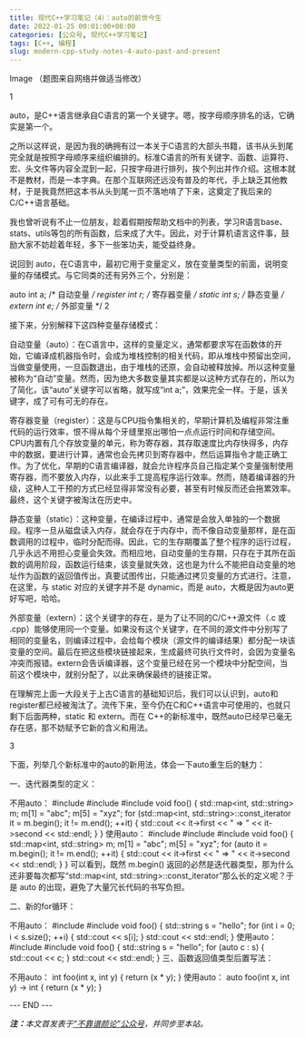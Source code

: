 ```yaml
---
title: 现代C++学习笔记（4）：auto的前世今生
date: 2022-01-25 00:01:00+08:00
categories: [公众号, 现代C++学习笔记]
tags: [C++, 编程]
slug: modern-cpp-study-notes-4-auto-past-and-present
---
```


Image
（题图来自网络并做适当修改）

1

auto，是C++语言继承自C语言的第一个关键字。嗯，按字母顺序排名的话，它确实是第一个。

之所以这样说，是因为我的确拥有过一本关于C语言的大部头书籍，该书从头到尾完全就是按照字母顺序来组织编排的。标准C语言的所有关键字、函数、运算符、宏、头文件等内容全混到一起，只按字母进行排列，挨个列出并作介绍。这根本就不是教材，而是一本字典。在那个互联网还远没有普及的年代，手上缺乏其他教材，于是我竟然把这本书从头到尾一页不落地啃了下来，这奠定了我后来的C/C++语言基础。

我也曾听说有不止一位朋友，趁着假期按帮助文档中的列表，学习R语言base、stats、utils等包的所有函数，后来成了大牛。因此，对于计算机语言这件事，鼓励大家不妨趁着年轻，多下一些笨功夫，能受益终身。

说回到 auto，在C语言中，最初它用于变量定义，放在变量类型的前面，说明变量的存储模式。与它同类的还有另外三个，分别是：

auto int a; /* 自动变量 */
register int r; /* 寄存器变量 */
static int s; /* 静态变量 */
extern int e; /* 外部变量 */
2

接下来，分别解释下这四种变量存储模式：

自动变量（auto）：在C语言中，这样的变量定义，通常都要求写在函数体的开始，它编译成机器指令时，会成为堆栈控制的相关代码，即从堆栈中预留出空间，当做变量使用，一旦函数退出，由于堆栈的还原，会自动被释放掉。所以这种变量被称为“自动”变量。然而，因为绝大多数变量其实都是以这种方式存在的，所以为了简化，该“auto”关键字可以省略，就写成“int a;”，效果完全一样。于是，该关键字，成了可有可无的存在。

寄存器变量（register）：这是与CPU指令集相关的，早期计算机及编程非常注重代码的运行效率，恨不得从每个牙缝里抠出哪怕一点点运行时间和存储空间。CPU内置有几个存放变量的单元，称为寄存器，其存取速度比内存快得多，内存中的数据，要进行计算，通常也会先拷贝到寄存器中，然后运算指令才能正确工作。为了优化，早期的C语言编译器，就会允许程序员自己指定某个变量强制使用寄存器，而不要放入内存，以此来手工提高程序运行效率。然而，随着编译器的升级，这种人工干预的方式已经显得非常没有必要，甚至有时候反而还会拖累效率。最终，这个关键字被淘汰在历史中。

静态变量（static）：这种变量，在编译过程中，通常是会放入单独的一个数据段。程序一旦从磁盘读入内存，就会存在于内存中，而不像自动变量那样，是在函数调用的过程中，临时分配而得。因此，它的生存期覆盖了整个程序的运行过程，几乎永远不用担心变量会失效。而相应地，自动变量的生存期，只存在于其所在函数的调用阶段，函数运行结束，该变量就失效，这也是为什么不能把自动变量的地址作为函数的返回值传出，真要试图传出，只能通过拷贝变量的方式进行。注意，在这里，与 static 对应的关键字并不是 dynamic，而是 auto，大概是因为auto更好写吧，哈哈。

外部变量（extern）：这个关键字的存在，是为了让不同的C/C++源文件（.c 或 .cpp）能够使用同一个变量。如果没有这个关键字，在不同的源文件中分别写了相同的变量名，则编译过程中，会给每个模块（源文件的编译结果）都分配一块该变量的空间。最后在把这些模块链接起来，生成最终可执行文件时，会因为变量名冲突而报错。extern会告诉编译器，这个变量已经在另一个模块中分配空间，当前这个模块中，就别分配了，以此来确保最终的链接正常。

在理解完上面一大段关于上古C语言的基础知识后，我们可以认识到，auto和register都已经被淘汰了。流传下来，至今仍在C和C++语言中可使用的，也就只剩下后面两种，static 和 extern。而在 C++的新标准中，既然auto已经早已毫无存在感，那不妨赋予它新的含义和用法。

3

下面，列举几个新标准中的auto的新用法，体会一下auto重生后的魅力：

一、迭代器类型的定义：

不用auto：
#include <iostream>
#include <map>
#include <string>
void foo()
{
   std::map<int, std::string> m;
   m[1] = "abc";
   m[5] = "xyz";
   for (std::map<int, std::string>::const_iterator it = m.begin();
       it != m.end(); ++it) {
     std::cout << it->first << " => " << it->second << std::endl;
   }
}
使用auto：
#include <iostream>
#include <map>
#include <string>
void foo()
{
   std::map<int, std::string> m;
   m[1] = "abc";
   m[5] = "xyz";
   for (auto it = m.begin(); it != m.end(); ++it) {
     std::cout << it->first << " => " << it->second << std::endl;
   }
}
可以看到，既然 m.begin() 返回的必然是迭代器类型，那为什么还非要每次都写“std::map<int, std::string>::const_iterator”那么长的定义呢？于是 auto 的出现，避免了大量冗长代码的书写负担。

二、新的for循环：

不用auto：
#include <iostream>
#include <string>
void foo()
{
  std::string s = "hello";
  for (int i = 0; i < s.size(); ++i) {
    std::cout << s[i];
  }
  std::cout << std::endl;
}
使用auto：
#include <iostream>
#include <string>
void foo()
{
  std::string s = "hello";
  for (auto c : s) {
    std::cout << c;
  }
  std::cout << std::endl;
}
三、函数返回值类型后置写法：

不用auto：
int foo(int x, int y)
{
  return (x * y);
}
使用auto：
auto foo(int x, int y) -> int
{
  return (x * y);
}

<div class="p-5 text-center">--- END ---</div>

<i><b>注：</b>本文首发表于[“不靠谱颜论”公众号](https://mp.weixin.qq.com/s/xCcRgWjGD49vFTLefAZ7RA)，并同步至本站。</i>
